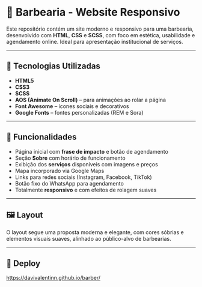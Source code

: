 # 💈 Barbearia - Website Responsivo

Este repositório contém um site moderno e responsivo para uma barbearia, desenvolvido com **HTML**, **CSS** e **SCSS**, com foco em estética, usabilidade e agendamento online. Ideal para apresentação institucional de serviços.

---

## 🔧 Tecnologias Utilizadas

- **HTML5**  
- **CSS3**  
- **SCSS**  
- **AOS (Animate On Scroll)** – para animações ao rolar a página  
- **Font Awesome** – ícones sociais e decorativos  
- **Google Fonts** – fontes personalizadas (REM e Sora)

---

## 📌 Funcionalidades

- Página inicial com **frase de impacto** e botão de agendamento
- Seção **Sobre** com horário de funcionamento
- Exibição dos **serviços** disponíveis com imagens e preços
- Mapa incorporado via Google Maps
- Links para redes sociais (Instagram, Facebook, TikTok)
- Botão fixo do WhatsApp para agendamento
- Totalmente **responsivo** e com efeitos de rolagem suaves

---

## 🖼️ Layout

O layout segue uma proposta moderna e elegante, com cores sóbrias e elementos visuais suaves, alinhado ao público-alvo de barbearias.

---

## 🚀 Deploy

   https://davivalentinn.github.io/barber/
